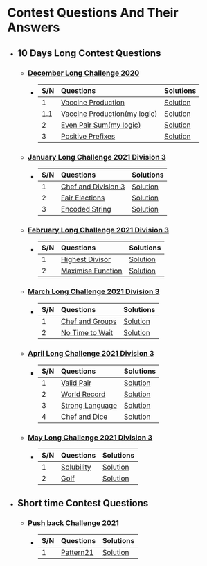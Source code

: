 # Contest Questions And Their Answers

* ## 10 Days Long Contest Questions

    * ### [ December Long Challenge 2020 ](https://www.codechef.com/DEC20B?order=desc&sortBy=successful_submissions)

        * | S/N | Questions   | Solutions  |
          | :---|:------------------------|:-----------|
          | 1  |[Vaccine Production](https://www.codechef.com/DEC20B/problems/VACCINE1) | [Solution](https://github.com/HluciferS/Data-Structures-and-Algorithms/blob/master/CodeCheif/C01.cpp) |
          | 1.1  |[Vaccine Production(my logic)](https://www.codechef.com/DEC20B/problems/VACCINE1) | [Solution](https://github.com/HluciferS/Data-Structures-and-Algorithms/blob/master/CodeCheif/C01.1.cpp) |
          | 2  |[Even Pair Sum(my logic)](https://www.codechef.com/DEC20B/problems/EVENPSUM) | [Solution](https://github.com/HluciferS/Data-Structures-and-Algorithms/blob/master/CodeCheif/C02.cpp) |
          | 3  |[Positive Prefixes](https://www.codechef.com/DEC20B/problems/POSPREFS) | [Solution](https://github.com/HluciferS/Data-Structures-and-Algorithms/blob/master/CodeCheif/C03.cpp) |

    * ### [ January Long Challenge 2021 Division 3 ](https://www.codechef.com/JAN21C?order=desc&sortBy=successful_submissions)

        * | S/N | Questions | Solutions |
          | :---|:------------------------|:-----------|
          | 1  | [Chef and Division 3](https://www.codechef.com/JAN21C/problems/DIVTHREE) | [Solution](https://github.com/HluciferS/Data-Structures-and-Algorithms/blob/master/CodeCheif/C04.cpp) |
          | 2  | [Fair Elections](https://www.codechef.com/JAN21C/problems/FAIRELCT) | [Solution](https://github.com/HluciferS/Data-Structures-and-Algorithms/blob/master/CodeCheif/C05.cpp) |
          | 3  | [Encoded String](https://www.codechef.com/JAN21C/problems/DECODEIT) | [Solution](https://github.com/HluciferS/Data-Structures-and-Algorithms/blob/master/CodeCheif/C06.cpp) |

    * ### [ February Long Challenge 2021 Division 3 ](https://www.codechef.com/FEB21C)

        * | S/N | Questions | Solutions |
          | :---|:------------------------|:-----------|
          | 1  | [Highest Divisor](https://www.codechef.com/FEB21C/problems/HDIVISR) | [Solution](https://github.com/HluciferS/Data-Structures-and-Algorithms/blob/master/CodeCheif/C08.cpp) |
          | 2  | [Maximise Function](https://www.codechef.com/FEB21C/problems/MAXFUN) | [Solution](https://github.com/HluciferS/Data-Structures-and-Algorithms/blob/master/CodeCheif/C09.cpp) |

    * ### [ March Long Challenge 2021 Division 3 ](https://www.codechef.com/MARCH21C)
        * | S/N | Questions | Solutions |
          | :---|:------------------------|:-----------|
          | 1  | [Chef and Groups](https://www.codechef.com/MARCH21C/problems/GROUPS) | [Solution](https://github.com/HluciferS/Data-Structures-and-Algorithms/blob/master/CodeCheif/C10.cpp) |
          | 2  | [No Time to Wait](https://www.codechef.com/MARCH21C/problems/NOTIME) | [Solution](https://github.com/HluciferS/Data-Structures-and-Algorithms/blob/master/CodeCheif/C11.cpp) |

    * ### [ April Long Challenge 2021 Division 3 ](https://www.codechef.com/APRIL21C?order=desc&sortBy=successful_submissions)
        * | S/N | Questions | Solutions |
          | :---|:------------------------|:-----------|
          | 1  | [Valid Pair](https://www.codechef.com/APRIL21C/problems/SOCKS1) | [Solution](https://github.com/HluciferS/Data-Structures-and-Algorithms/blob/master/CodeCheif/C12.cpp) |
          | 2  | [World Record](https://www.codechef.com/APRIL21C/problems/BOLT) | [Solution](https://github.com/HluciferS/Data-Structures-and-Algorithms/blob/master/CodeCheif/C13.cpp) |
          | 3  | [Strong Language](https://www.codechef.com/APRIL21C/problems/SSCRIPT) | [Solution](https://github.com/HluciferS/Data-Structures-and-Algorithms/blob/master/CodeCheif/C14.cpp) |
          | 4  | [Chef and Dice](https://www.codechef.com/APRIL21C/problems/SDICE) | [Solution](https://github.com/HluciferS/Data-Structures-and-Algorithms/blob/master/CodeCheif/C15.cpp) |
    * ### [ May Long Challenge 2021 Division 3 ](https://www.codechef.com/MAY21C)
        * | S/N | Questions | Solutions |
          | :---|:------------------------|:-----------|
          | 1  | [Solubility](https://www.codechef.com/MAY21C/problems/SOLBLTY) | [Solution](https://github.com/HluciferS/Data-Structures-and-Algorithms/blob/master/CodeCheif/C18.cpp) |
          | 2  | [Golf](https://www.codechef.com/MAY21C/problems/LKDNGOLF) | [Solution](https://github.com/HluciferS/Data-Structures-and-Algorithms/blob/master/CodeCheif/C19.cpp) |


* ## Short time Contest Questions

    * ### [ Push back Challenge 2021 ](https://www.codechef.com/PBK72021?itm_campaign=contest_listing)

        * | S/N | Questions | Solutions |
          | :---|:------------------------|:-----------|
          | 1  | [Pattern21](https://www.codechef.com/PBK72021/problems/ITGUY93) | [Solution](https://github.com/HluciferS/Data-Structures-and-Algorithms/blob/master/CodeCheif/C07.cpp) |
